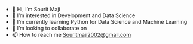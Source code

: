 - 👋 Hi, I’m Sourit Maji
- 👀 I’m interested in Development and Data Science
- 🌱 I’m currently learning Python for Data Science and Machine Learning
- 💞️ I’m looking to collaborate on 
- 📫 How to reach me Souritmaji2002@gmail.com

<!---
souritmaji/souritmaji is a ✨ special ✨ repository because its `README.md` (this file) appears on your GitHub profile.
You can click the Preview link to take a look at your changes.
--->
